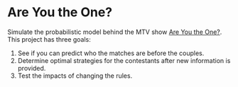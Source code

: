 # Are You the One?
Simulate the probabilistic model behind the MTV show [Are You the One?](https://en.wikipedia.org/wiki/Are_You_the_One%3F).  This project has three goals:

1. See if you can predict who the matches are before the couples.
2. Determine optimal strategies for the contestants after new information is provided.
3. Test the impacts of changing the rules.
